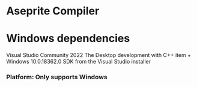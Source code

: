 # Aseprite Compiler

# Windows dependencies
Visual Studio Community 2022
The Desktop development with C++ item + Windows 10.0.18362.0 SDK from the Visual Studio installer

### Platform: Only supports Windows
